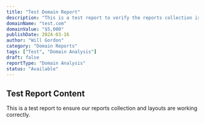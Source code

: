 ```yaml
---
title: "Test Domain Report"
description: "This is a test report to verify the reports collection is working correctly."
domainName: "test.com"
domainValue: "$5,000"
publishDate: 2024-03-16
author: "Will Gordon"
category: "Domain Reports"
tags: ["Test", "Domain Analysis"]
draft: false
reportType: "Domain Analysis"
status: "Available"
---
```


## Test Report Content

This is a test report to ensure our reports collection and layouts are working correctly. 
